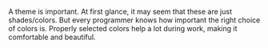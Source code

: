 A theme is important. At first glance, it may seem that these are just shades/colors. But every programmer knows how important the right choice of colors is. Properly selected colors help a lot during work, making it comfortable and beautiful.

